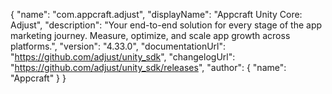 {
  "name": "com.appcraft.adjust",
  "displayName": "Appcraft Unity Core: Adjust",
  "description": "Your end-to-end solution for every stage of the app marketing journey. Measure, optimize, and scale app growth across platforms.",
  "version": "4.33.0",
  "documentationUrl": "https://github.com/adjust/unity_sdk",
  "changelogUrl": "https://github.com/adjust/unity_sdk/releases",
  "author": {
    "name": "Appcraft"
  }
}